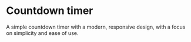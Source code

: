 # Countdown timer

A simple countdown timer with a modern, responsive design, with a focus on simplicity and ease of use.
